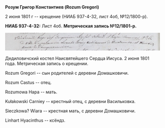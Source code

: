 **Розум Григор Константиев (Rozum Gregori)**

2 июня 1801 г -- крещение (НИАБ 937-4-32, лист 4об, №12/1800-р).

**НИАБ 937-4-32:** Лист 4об. **Метрическая запись №12/1801-р.**

![](./media/a604299380ee481ea46c07ddef50adbc346709e9.png)

Дедиловичский костел Наисвятейшего Сердца Иисуса. 2 июня 1801 года.
Метрическая запись о крещении.

Rozum Gregori -- сын родителей с деревни Домашковичи.

Rozum Castus -- отец.

Rozumowa Hapa -- мать.

Kułakowski Carniey -- крестный отец, с деревни Васильковка.

Sieczkowa? Wiara -- крестная мать, с деревни Домашковичи.

Linhart Hyacinthus -- ксёндз.
